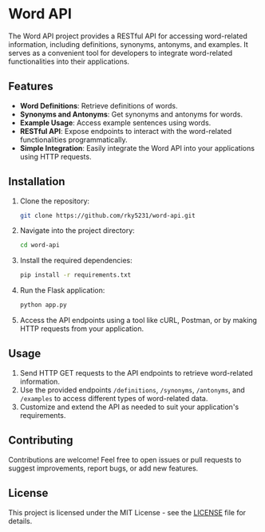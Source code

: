# Word API

The Word API project provides a RESTful API for accessing word-related information, including definitions, synonyms, antonyms, and examples. It serves as a convenient tool for developers to integrate word-related functionalities into their applications.

## Features

- **Word Definitions**: Retrieve definitions of words.
- **Synonyms and Antonyms**: Get synonyms and antonyms for words.
- **Example Usage**: Access example sentences using words.
- **RESTful API**: Expose endpoints to interact with the word-related functionalities programmatically.
- **Simple Integration**: Easily integrate the Word API into your applications using HTTP requests.

## Installation

1. Clone the repository:

    ```bash
    git clone https://github.com/rky5231/word-api.git
    ```

2. Navigate into the project directory:

    ```bash
    cd word-api
    ```

3. Install the required dependencies:

    ```bash
    pip install -r requirements.txt
    ```

4. Run the Flask application:

    ```bash
    python app.py
    ```

5. Access the API endpoints using a tool like cURL, Postman, or by making HTTP requests from your application.

## Usage

1. Send HTTP GET requests to the API endpoints to retrieve word-related information.
2. Use the provided endpoints `/definitions`, `/synonyms`, `/antonyms`, and `/examples` to access different types of word-related data.
3. Customize and extend the API as needed to suit your application's requirements.

## Contributing

Contributions are welcome! Feel free to open issues or pull requests to suggest improvements, report bugs, or add new features.

## License

This project is licensed under the MIT License - see the [LICENSE](https://github.com/rky5231/word-api/blob/main/LICENSE) file for details.
